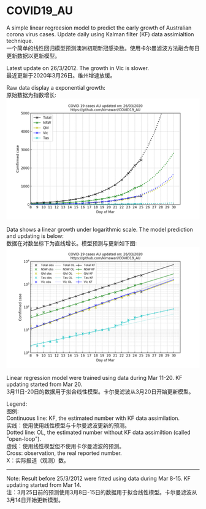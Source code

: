 # COVID19_AU
A simple linear regreesion model to predict the early growth of Australian corona virus cases. Update daily using Kalman filter (KF) data assimialtion technique.  
一个简单的线性回归模型预测澳洲初期新冠感染数。使用卡尔曼滤波方法融合每日更新数据以更新模型。  

Latest update on 26/3/2012. The growth in Vic is slower.  
最近更新于2020年3月26日。维州增速放缓。  

Raw data display a exponential growth:  
原始数据为指数增长:  
![](Out_Data/linear_au_2020_03_26.png)  

Data shows a linear growth under logarithmic scale. The model prediction and updating is below:  
数据在对数坐标下为直线增长。模型预测与更新如下图:  
![](Out_Data/log_kf_au_2020_03_26.png)  

Linear regression model were trained using data during Mar 11-20. KF updating started from Mar 20.  
3月11日-20日的数据用于拟合线性模型。卡尔曼滤波从3月20日开始更新模型。  

Legend:  
图例:   
    Continuous line: KF, the estimated number with KF data assimilation.  
    实线：使用使用线性模型与卡尔曼滤波更新的预测。  
    Dotted line: OL, the estimated number without KF data assimiltion (called "open-loop").  
    虚线：使用线性模型但不使用卡尔曼滤波的预测。  
    Cross: observation, the real reported number.  
    X：实际报道（观测）数。  

------------------
Note: Result before 25/3/2012 were fitted using data during Mar 8-15. KF updating started from Mar 14.  
注：3月25日前的预测使用3月8日-15日的数据用于拟合线性模型。卡尔曼滤波从3月14日开始更新模型。  